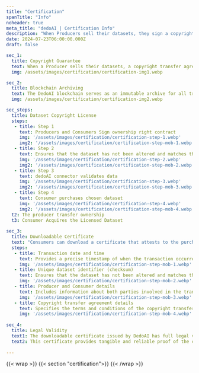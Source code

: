 ```yaml
---
title: "Certification"
spanTitle: "Info"
noheader: true
meta_title: "dedoAI | Certification Info"
description: "When Producers sell their datasets, they sign a copyright transfer agreement, granting Consumers the rights to the purchased datasets. Supported by DEDO Tokens, these contracts ensure a clear and traceable transfer of rights, protecting both Producers and Consumers."
date: 2024-07-23T06:00:00.000Z
draft: false

sec_1:
  title: Copyright Guarantee
  text: When a Producer sells their datasets, a copyright transfer agreement is signed, granting Consumers the copyright of the purchased datasets. These contracts, supported by transactions in DedoAI Tokens, ensure a clear and traceable transfer of rights. The copyright transfer process is fundamental in protecting both Producers and Consumers, ensuring that data is used in accordance with the established terms.
  img: /assets/images/certification/certification-img1.webp

sec_2:
  title: Blockchain Archiving
  text: The DedoAI blockchain serves as an immutable archive for all transactions, guaranteeing data transparency and integrity. Each dataset produced by Producers is uniquely identified by a checksum, a digital fingerprint of the file that ensures the data's uniqueness and integrity. By saving these checksums on the blockchain, a permanent and unalterable trace of each transaction is created, making any manipulation or fraud impossible. This system not only protects Consumers' rights but also provides a reliable and verifiable certification of transactions.
  img: /assets/images/certification/certification-img2.webp

sec_steps:
  title: Dataset Copyright License
  steps:
   - title: Step 1
     text: Producers and Consumers Sign ownership right contract
     img: '/assets/images/certification/certification-step-1.webp'
     img2: '/assets/images/certification/certification-step-mob-1.webp'
   - title: Step 2
     text: Ensures that the dataset has not been altered and matches the original file.
     img: '/assets/images/certification/certification-step-2.webp'
     img2: '/assets/images/certification/certification-step-mob-2.webp'
   - title: Step 3
     text: dedoAI connector validates data
     img: '/assets/images/certification/certification-step-3.webp'
     img2: '/assets/images/certification/certification-step-mob-3.webp'
   - title: Step 4
     text: Consumer purchases chosen dataset
     img: '/assets/images/certification/certification-step-4.webp'
     img2: '/assets/images/certification/certification-step-mob-4.webp'
  t2: The producer transfer ownership
  t3: Consumer Acquires the Licensed Dataset
     
sec_3:
  title: Downloadable Certificate
  text: "Consumers can download a certificate that attests to the purchase and ownership of the datasets. This certificate includes a detailed extract of the transactions made and the checksums of the downloaded datasets, ensuring that the data matches exactly what is recorded on the blockchain. The specific information included in the certificate are:"
  steps:
   - title: Transaction date and time
     text: Provides a precise timestamp of when the transaction occurred.
     img: '/assets/images/certification/certification-step-mob-1.webp'
   - title: Unique dataset identifier (checksum)
     text: Ensures that the dataset has not been altered and matches the original file.
     img: '/assets/images/certification/certification-step-mob-2.webp'
   - title: Producer and Consumer details
     text: Includes information about both parties involved in the transaction, ensuring transparency and accountability.
     img: '/assets/images/certification/certification-step-mob-3.webp'
   - title: Copyright transfer agreement details
     text: Specifies the terms and conditions of the copyright transfer.
     img: '/assets/images/certification/certification-step-mob-4.webp'
 
sec_4:
  title: Legal Validity
  text1: The downloadable certificate issued by DedoAI has full legal validity. It is supported by digitally signed copyright transfer agreements from the Producers, making each transaction transparent and verifiable. The transactions and their related checksums are immutably recorded on the blockchain, ensuring they cannot be altered or tampered with.
  text2: This certificate provides tangible and reliable proof of the copyright acquired by the Consumer, including all relevant details of the transaction and the dataset. With this system, Consumers can be confident in the legitimacy and integrity of the purchased data, while Producers can securely and transparently certify the transfer of their copyright.
  
---
```

{{< wrap >}}
{{< section "certification">}}
{{< /wrap >}}
